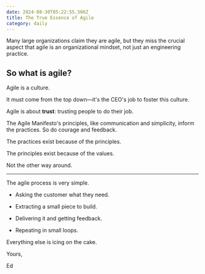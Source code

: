 ```yaml
---
date: 2024-08-30T05:22:55.506Z
title: The True Essence of Agile
category: daily
---
```

Many large organizations claim they are agile, but they miss the crucial aspect that agile is an organizational mindset,
not just an engineering practice.

## So what is agile?

Agile is a culture.

It must come from the top down—it's the CEO's job to foster this culture.

Agile is about **trust**: trusting people to do their job.

The Agile Manifesto's principles, like communication and simplicity, inform the practices.
So do courage and feedback.

The practices exist because of the principles.

The principles exist because of the values.

Not the other way around.
 
----

The agile process is very simple.

* Asking the customer what they need.

* Extracting a small piece to build.

* Delivering it and getting feedback.

* Repeating in small loops.

Everything else is icing on the cake.

Yours, 

Ed
